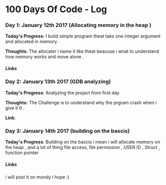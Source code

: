 # 100 Days Of Code - Log

### Day 1: January 12th 2017 (Allocating memory in the heap )

**Today's Progress**: I bulid simple program theat taks one integer argument and allocated in memory

**Thoughts:** The allocater i name it like theat beacuse i wnat to understand how memory works and move alone .

##### Links

### Day 2: January 13th 2017 (GDB analyzing)

**Today's Progress**: Analyzing the projact from first day 

**Thoughts:** The Challenge is to understand why the prgram crash when i give it 0 .

**Link**: 

### Day 3: January 14th 2017 (building on the bascis)

**Today's Progress**: Building on the bascis i mean i will allocate memory on the heap , and a lot of thing
                      file access, file permission , USER ID , Struct , function pointer

##### Links

i will post it on mondy i hope :)
